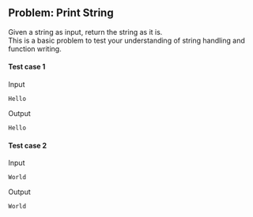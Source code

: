 ## Problem: Print String

Given a string as input, return the string as it is.  
This is a basic problem to test your understanding of string handling and function writing.

#### Test case 1


Input

```
Hello

```

Output

```
Hello
```

#### Test case 2


Input

```
World
```

Output

```
World
```